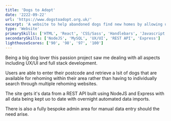 ```yaml
---
title: 'Dogs to Adopt'
date: '2222-09-22'
url: 'https://www.dogstoadopt.org.uk/'
excerpt: 'A website to help abandoned dogs find new homes by allowing users to search dog shelters that are within their area.'
type: 'Website'
primarySkills: ['HTML', 'React', 'CSS/Sass', 'Handlebars', 'Javascript']
secondarySkills: ['NodeJS', 'MySQL', 'UX/UI', 'REST API', 'Express']
lighthouseScores: ['90', '98', '97', '100']
---
```


Being a big dog lover this passion project saw me dealing with all aspects including UX/UI and full stack development.

Users are able to enter their postcode and retrieve a lsit of dogs that are available for rehoming within their area rather than having to individually search through multiple rehoming websites.

The site gets it's data from a REST API built using NodeJS and Express with all data being kept uo to date with overnight automated data imports.

There is also a fully bespoke admin area for manual data entry should the need arise.
